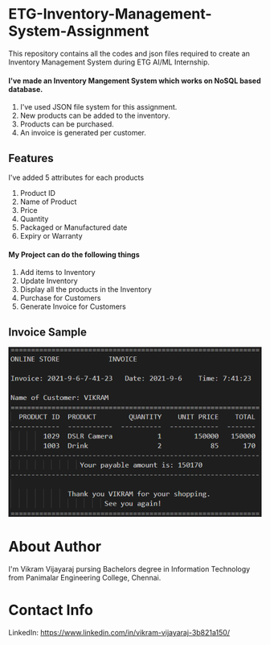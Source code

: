 # ETG-Inventory-Management-System-Assignment
This repository contains all the codes and json files required to create an Inventory Management System during ETG AI/ML Internship.

#### I've made an Inventory Mangement System which works on NoSQL based database.
1. I've used JSON file system for this assignment.
2. New products can be added to the inventory.
3. Products can be purchased.
4. An invoice is generated per customer.

## Features
I've added 5 attributes for each products
1. Product ID
2. Name of Product
3. Price
4. Quantity
5. Packaged or Manufactured date
6. Expiry or Warranty

#### My Project can do the following things
1. Add items to Inventory
2. Update Inventory
3. Display all the products in the Inventory
4. Purchase for Customers
5. Generate Invoice for Customers

## Invoice Sample
![Invoice](https://github.com/VikramVijayaraj/ETG-Inventory-Management-System-Assignment/blob/main/Invoice.png?raw=true)

# About Author
I'm Vikram Vijayaraj pursing Bachelors degree in Information Technology from Panimalar Engineering College, Chennai.

# Contact Info
LinkedIn: https://www.linkedin.com/in/vikram-vijayaraj-3b821a150/

